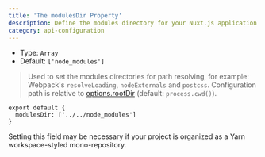 ```yaml
---
title: 'The modulesDir Property'
description: Define the modules directory for your Nuxt.js application
category: api-configuration
---
```


- Type: `Array`
- Default: `['node_modules']`

> Used to set the modules directories for path resolving, for example: Webpack's `resolveLoading`, `nodeExternals` and `postcss`. Configuration path is relative to [options.rootDir](/docs/configuration-glossary/configuration-rootdir) (default: `process.cwd()`).

```js{}[nuxt.config.js]
export default {
  modulesDir: ['../../node_modules']
}
```

Setting this field may be necessary if your project is organized as a Yarn workspace-styled mono-repository.
